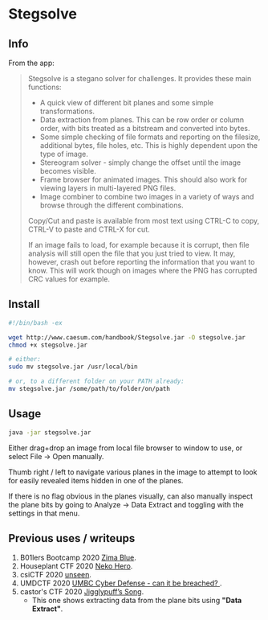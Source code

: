 # Stegsolve

## Info

From the app:

> Stegsolve is a stegano solver for challenges. It provides these main functions:
> * A quick view of different bit planes and some simple transformations.
> * Data extraction from planes. This can be row order or column order, with bits treated as a bitstream and converted into bytes.
> * Some simple checking of file formats and reporting on the filesize, additional bytes, file holes, etc. This is highly dependent upon the type of image.
> * Stereogram solver - simply change the offset until the image becomes visible.
> * Frame browser for animated images. This should also work for viewing layers in multi-layered PNG files.
> * Image combiner to combine two images in a variety of ways and browse through the different combinations.
>
> Copy/Cut and paste is available from most text using CTRL-C to copy, CTRL-V to paste and CTRL-X for cut.
>
> If an image fails to load, for example because it is corrupt, then file analysis will still open the file that you just tried to view. It may, however, crash out before reporting the information that you want to know. This will work though on images where the PNG has corrupted CRC values for example.

## Install

```bash
#!/bin/bash -ex

wget http://www.caesum.com/handbook/Stegsolve.jar -O stegsolve.jar
chmod +x stegsolve.jar

# either:
sudo mv stegsolve.jar /usr/local/bin

# or, to a different folder on your PATH already:
mv stegsolve.jar /some/path/to/folder/on/path
```

## Usage

```bash
java -jar stegsolve.jar
```

Either drag+drop an image from local file browser to window to use, or select File -> Open manually.

Thumb right / left to navigate various planes in the image to attempt to look for easily revealed items hidden in one of the planes.

If there is no flag obvious in the planes visually, can also manually inspect the plane bits by going to Analyze -> Data Extract and toggling with the settings in that menu.

## Previous uses / writeups

1. B01lers Bootcamp 2020 [Zima Blue](https://barelycompetent.dev/post/ctfs/b01lers-bootcamp-2020-writeups#zima-blue).
2. Houseplant CTF 2020 [Neko Hero](https://barelycompetent.dev/post/ctfs/rtcp-2020-writeups/#neko-hero).
3. csiCTF 2020 [unseen](https://barelycompetent.dev/post/ctfs/csictf-2020-writeups/#unseen). 
4. UMDCTF 2020 [UMBC Cyber Defense - can it be breached?
](https://barelycompetent.dev/post/ctfs/umbc-dawgctf-2020-writeups/#umbc-cyber-defense---can-it-be-breached).
5. castor's CTF 2020 [Jigglypuff’s Song](https://barelycompetent.dev/post/ctfs/castors-2020-writeups/#jigglypuffs-song).
   * This one shows extracting data from the plane bits using **"Data Extract"**.
